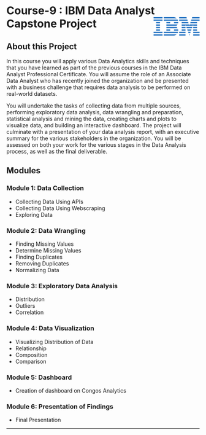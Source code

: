 # Course-9 : IBM Data Analyst Capstone Project <img src="/misc/IBM_logo.svg" align="right" width="120" />

## About this Project
In this course you will apply various Data Analytics skills and techniques that you have learned as part of the previous courses in the IBM Data Analyst Professional Certificate. You will assume the role of an Associate Data Analyst who has recently joined the organization and be presented with a business challenge that requires data analysis to be performed on real-world datasets. 

You will undertake the tasks of collecting data from multiple sources, performing exploratory data analysis, data wrangling and preparation, statistical analysis and mining the data, creating charts and plots to visualize data, and building an interactive dashboard. The project will culminate with a presentation of your data analysis report, with an executive summary for the various stakeholders in the organization. You will be assessed on both your work for the various stages in the Data Analysis process, as well as the final deliverable. 


## Modules

### **Module 1:** Data Collection
- Collecting Data Using APIs
- Collecting Data Using Webscraping
- Exploring Data

### **Module 2:** Data Wrangling
- Finding Missing Values
- Determine Missing Values
- Finding Duplicates
- Removing Duplicates
- Normalizing Data

### **Module 3:** Exploratory Data Analysis
- Distribution
- Outliers
- Correlation

### **Module 4:** Data Visualization
- Visualizing Distribution of Data
- Relationship
- Composition
- Comparison

### **Module 5:** Dashboard
- Creation of dashboard on Congos Analytics

### **Module 6:** Presentation of Findings
- Final Presentation

---